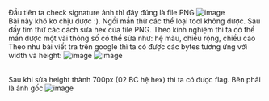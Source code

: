 Đầu tiên ta check signature ảnh thì đây đúng là file PNG
![image](https://user-images.githubusercontent.com/62832067/152694049-45a32337-e683-4df3-bccf-80b09a1fc89c.png)
<br> Bài này khó ko chịu được :). Ngồi mần thử các thể loại tool không được. Sau đấy tìm thử các cách sửa hex của file PNG. Theo kinh nghiệm thì ta có thể mần được một vài thông số có thể sửa như: hệ màu, chiều rộng, chiều cao
Theo như bài viết tra trên google thì ta có được các bytes tương ứng với width và height:
![image](https://user-images.githubusercontent.com/62832067/152694648-d40d16c3-1d64-4dc7-b533-ad9921541e5b.png)
![image](https://user-images.githubusercontent.com/62832067/152694635-dcd3eba4-b7f5-4774-a179-281b4c2c315e.png)

<br> Sau khi sửa height thành 700px (02 BC hệ hex) thì ta có được flag. Bên phải là ảnh gốc
![image](https://user-images.githubusercontent.com/62832067/152694050-fee6361a-ae59-4023-9107-1cb19dad18f1.png)
